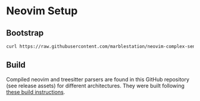 # Neovim Setup

## Bootstrap

```bash
curl https://raw.githubusercontent.com/marblestation/neovim-complex-sensible/master/helper/install.sh -sSf | bash
```

## Build

Compiled neovim and treesitter parsers are found in this GitHub repository (see release assets) for different architectures. They were built following [these build instructions](doc/BUILD.md).

